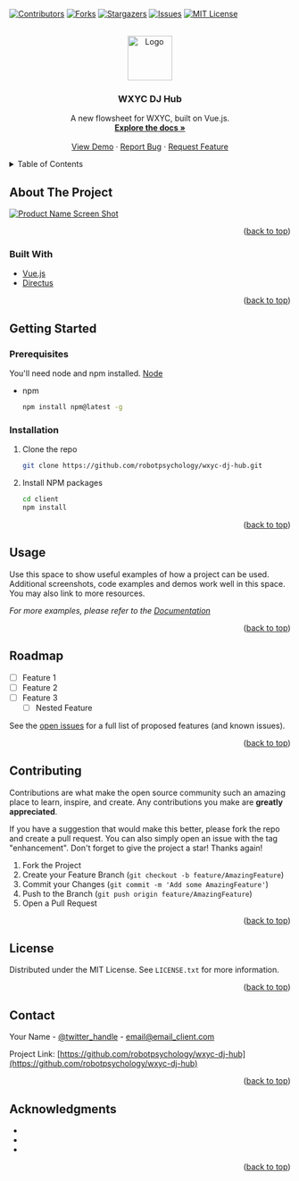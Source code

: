 <div id="top"></div>
<!--
*** Thanks for checking out the Best-README-Template. If you have a suggestion
*** that would make this better, please fork the repo and create a pull request
*** or simply open an issue with the tag "enhancement".
*** Don't forget to give the project a star!
*** Thanks again! Now go create something AMAZING! :D
-->



<!-- PROJECT SHIELDS -->
<!--
*** I'm using markdown "reference style" links for readability.
*** Reference links are enclosed in brackets [ ] instead of parentheses ( ).
*** See the bottom of this document for the declaration of the reference variables
*** for contributors-url, forks-url, etc. This is an optional, concise syntax you may use.
*** https://www.markdownguide.org/basic-syntax/#reference-style-links
-->
[![Contributors][contributors-shield]][contributors-url]
[![Forks][forks-shield]][forks-url]
[![Stargazers][stars-shield]][stars-url]
[![Issues][issues-shield]][issues-url]
[![MIT License][license-shield]][license-url]
<!-- [![LinkedIn][linkedin-shield]][linkedin-url] -->



<!-- PROJECT LOGO -->
<br />
<div align="center">
  <a href="https://github.com/robotpsychology/wxyc-dj-hub">
    <img src="readme_images/logo.png" alt="Logo" width="80" height="80">
  </a>

<h3 align="center">WXYC DJ Hub</h3>

  <p align="center">
    A new flowsheet for WXYC, built on Vue.js.
    <br />
    <a href="https://github.com/robotpsychology/wxyc-dj-hub"><strong>Explore the docs »</strong></a>
    <br />
    <br />
    <a href="https://github.com/robotpsychology/wxyc-dj-hub">View Demo</a>
    ·
    <a href="https://github.com/robotpsychology/wxyc-dj-hub/issues">Report Bug</a>
    ·
    <a href="https://github.com/robotpsychology/wxyc-dj-hub/issues">Request Feature</a>
  </p>
</div>



<!-- TABLE OF CONTENTS -->
<details>
  <summary>Table of Contents</summary>
  <ol>
    <li>
      <a href="#about-the-project">About The Project</a>
      <ul>
        <li><a href="#built-with">Built With</a></li>
      </ul>
    </li>
    <li>
      <a href="#getting-started">Getting Started</a>
      <ul>
        <li><a href="#prerequisites">Prerequisites</a></li>
        <li><a href="#installation">Installation</a></li>
      </ul>
    </li>
    <li><a href="#usage">Usage</a></li>
    <li><a href="#roadmap">Roadmap</a></li>
    <li><a href="#contributing">Contributing</a></li>
    <li><a href="#license">License</a></li>
    <li><a href="#contact">Contact</a></li>
    <li><a href="#acknowledgments">Acknowledgments</a></li>
  </ol>
</details>



<!-- ABOUT THE PROJECT -->
## About The Project

[![Product Name Screen Shot][product-screenshot]](https://example.com)


<p align="right">(<a href="#top">back to top</a>)</p>



### Built With

* [Vue.js](https://vuejs.org/)
* [Directus](https://directus.io/)

<p align="right">(<a href="#top">back to top</a>)</p>



<!-- GETTING STARTED -->
## Getting Started


### Prerequisites

You'll need node and npm installed.
[Node](https://nodejs.dev/learn/how-to-install-nodejs)
* npm
  ```sh
  npm install npm@latest -g
  ```

### Installation

1. Clone the repo
   ```sh
   git clone https://github.com/robotpsychology/wxyc-dj-hub.git
   ```
2. Install NPM packages
   ```sh
   cd client
   npm install
   ```

<p align="right">(<a href="#top">back to top</a>)</p>



<!-- USAGE EXAMPLES -->
## Usage

Use this space to show useful examples of how a project can be used. Additional screenshots, code examples and demos work well in this space. You may also link to more resources.

_For more examples, please refer to the [Documentation](https://example.com)_

<p align="right">(<a href="#top">back to top</a>)</p>



<!-- ROADMAP -->
## Roadmap

- [ ] Feature 1
- [ ] Feature 2
- [ ] Feature 3
    - [ ] Nested Feature

See the [open issues](https://github.com/github_username/repo_name/issues) for a full list of proposed features (and known issues).

<p align="right">(<a href="#top">back to top</a>)</p>



<!-- CONTRIBUTING -->
## Contributing

Contributions are what make the open source community such an amazing place to learn, inspire, and create. Any contributions you make are **greatly appreciated**.

If you have a suggestion that would make this better, please fork the repo and create a pull request. You can also simply open an issue with the tag "enhancement".
Don't forget to give the project a star! Thanks again!

1. Fork the Project
2. Create your Feature Branch (`git checkout -b feature/AmazingFeature`)
3. Commit your Changes (`git commit -m 'Add some AmazingFeature'`)
4. Push to the Branch (`git push origin feature/AmazingFeature`)
5. Open a Pull Request

<p align="right">(<a href="#top">back to top</a>)</p>



<!-- LICENSE -->
## License

Distributed under the MIT License. See `LICENSE.txt` for more information.

<p align="right">(<a href="#top">back to top</a>)</p>



<!-- CONTACT -->
## Contact

Your Name - [@twitter_handle](https://twitter.com/twitter_handle) - email@email_client.com

Project Link: [https://github.com/robotpsychology/wxyc-dj-hub](https://github.com/robotpsychology/wxyc-dj-hub)

<p align="right">(<a href="#top">back to top</a>)</p>



<!-- ACKNOWLEDGMENTS -->
## Acknowledgments

* []()
* []()
* []()

<p align="right">(<a href="#top">back to top</a>)</p>



<!-- MARKDOWN LINKS & IMAGES -->
<!-- https://www.markdownguide.org/basic-syntax/#reference-style-links -->
[contributors-shield]: https://img.shields.io/github/contributors/robotpsychology/wxyc-dj-hub.svg?style=for-the-badge
[contributors-url]: https://github.com/robotpsychology/repo_name/graphs/contributors
[forks-shield]: https://img.shields.io/github/forks/robotpsychology/wxyc-dj-hub.svg?style=for-the-badge
[forks-url]: https://github.com/robotpsychology/wxyc-dj-hub/network/members
[stars-shield]: https://img.shields.io/github/stars/robotpsychology/wxyc-dj-hub.svg?style=for-the-badge
[stars-url]: https://github.com/robotpsychology/wxyc-dj-hub/stargazers
[issues-shield]: https://img.shields.io/github/issues/robotpsychology/wxyc-dj-hub.svg?style=for-the-badge
[issues-url]: https://github.com/robotpsychology/wxyc-dj-hub/issues
[license-shield]: https://img.shields.io/github/license/robotpsychology/wxyc-dj-hub.svg?style=for-the-badge
[license-url]: https://github.com/robotpsychology/wxyc-dj-hub/blob/master/LICENSE.txt
<!-- [linkedin-shield]: https://img.shields.io/badge/-LinkedIn-black.svg?style=for-the-badge&logo=linkedin&colorB=555
[linkedin-url]: https://linkedin.com/in/linkedin_username -->
[product-screenshot]: readme_images/screenshot.png
